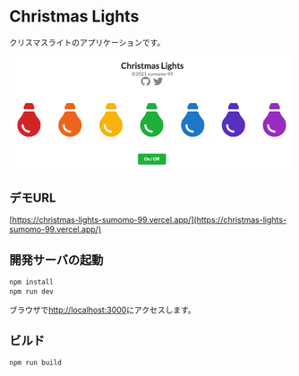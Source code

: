 # Christmas Lights
クリスマスライトのアプリケーションです。

![demo screenshot](docs/images/demo-screenshot.png)

## デモURL
[https://christmas-lights-sumomo-99.vercel.app/](https://christmas-lights-sumomo-99.vercel.app/)

## 開発サーバの起動
```bash
npm install
npm run dev
```
ブラウザで[http://localhost:3000](http://localhost:3000)にアクセスします。

## ビルド
```bash
npm run build
```